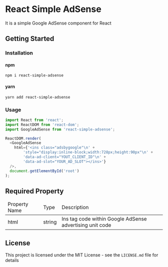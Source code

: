 # React Simple AdSense
It is a simple Google AdSense component for React

## Getting Started

### Installation
#### npm
```
npm i react-simple-adsense
```
#### yarn
```
yarn add react-simple-adsense
```

### Usage
```javascript
import React from 'react';
import ReactDOM from 'react-dom';
import GoogleAdSense from 'react-simple-adsense';

ReactDOM.render(
  <GoogleAdSense 
    html={'<ins class="adsbygoogle"\n' +
        'style="display:inline-block;width:728px;height:90px"\n' +
        'data-ad-client="YOUT_CLIENT_ID"\n' +
        'data-ad-slot="YOUR_AD_SLOT"></ins>'}
  />,
  document.getElementById('root')
);
```
## Required Property
<table>
  <thead>
    <tr>
      <td>Property Name</td>
      <td>Type</Td>
      <td>Description</td>
    </tr>
  </thead>
  <tbody>
    <tr>
      <td>html</td>
      <td>string</td>
      <td>Ins tag code within Google AdSense advertising unit code</td>
    </tr>
  </tbody>
</table>

## License
This project is licensed under the MIT License - see the ``LICENSE.md`` file for details
